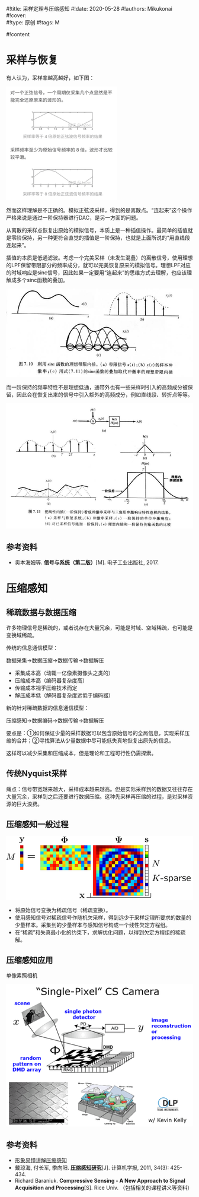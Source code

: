 #!title:    采样定理与压缩感知
#!date:     2020-05-28
#!authors:  Mikukonai
#!cover:    
#!type:     原创
#!tags:     M

#!content

# 采样与恢复

有人认为，采样率越高越好，如下图：

![ ](./image/G7/采样定理谬论.png)

然而这样理解是不正确的。模拟正弦波采样，得到的是离散点。“连起来”这个操作严格来说是通过一阶保持器进行DAC，是另一方面的问题。

从离散的采样点恢复出原始的模拟信号，本质上是一种插值操作。最简单的插值就是零阶保持，另一种更符合直觉的插值是一阶保持，也就是上面所说的“用直线段连起来”。

插值的本质是低通滤波。考虑一个完美采样（未发生混叠）的离散信号，使用理想的LPF保留带限部分的频率成分，就可以完美恢复原来的模拟信号。理想LPF对应的时域响应是sinc信号，因此如果一定要用“连起来”的思维方式去理解，也应该理解成多个sinc函数的叠加。

![ ](./image/G7/理想内插.jpg)

而一阶保持的频率特性不是理想低通，通带外也有一些采样时引入的高频成分被保留，因此会在恢复出来的信号中引入额外的高频成分，例如直线段、转折点等等。

![ ](./image/G7/一阶保持.jpg)


## 参考资料

- 奥本海姆等. **信号与系统（第二版）**[M]. 电子工业出版社, 2017.

# 压缩感知

## 稀疏数据与数据压缩

许多物理信号是稀疏的，或者说存在大量冗余，可能是时域、空域稀疏，也可能是变换域稀疏。

传统的信息通信模型：

数据采集→数据压缩→数据传输→数据解压

- 采集成本高（动辄一亿像素摄像头之类的）
- 压缩成本高（编码器复杂度高）
- 传输成本视乎压缩技术而定
- 解压成本低（解码器复杂度远低于编码器）

新的针对稀疏数据的信息通信模型：

压缩感知→数据编码→数据传输→数据解压

要点是：①如何保证少量的采样数据可以包含原始信号的全局信息，实现采样压缩的合并；②寻找算法从少量数据中尽可能低失真地恢复出原先的信息。

这样可以减少采集和压缩成本，但是理论和工程可行性仍需探索。

## 传统Nyquist采样

痛点：信号带宽越来越大，采样成本越来越高。但是实际采样到的数据又往往存在大量冗余，采样到之后还要进行数据压缩。这种先采样再压缩的过程，是对采样资源的巨大浪费。

## 压缩感知一般过程

![Compressive sensing measurement process with (random Gaussian) measurement matrix Ф and discrete cosine transform (DCT) matrix Ψ. The coefficient vector s is sparse with K = 4.](./image/G7/compressive-sensing-sampling.png)

+ 将原始信号变换为稀疏信号（稀疏变换）。
+ 使用感知信号对稀疏信号作随机欠采样，得到远少于采样定理所要求的数量的少量样本。采集到的少量样本与感知信号构成一个线性欠定方程组。
+ 在“稀疏”和失真最小化的约束下，求解优化问题，以得到欠定方程组的稀疏解。

## 压缩感知应用

单像素照相机

![ ](./image/G7/compressive-single-pixel-camera.png)

## 参考资料

- [形象易懂讲解压缩感知](https://zhuanlan.zhihu.com/p/22445302)
- 戴琼海, 付长军, 季向阳. **[压缩感知研究](http://cjc.ict.ac.cn/quanwenjiansuo/2011-3/dqh.pdf)**[J]. 计算机学报, 2011, 34(3): 425-434.
- Richard Baraniuk. **Compressive Sensing - A New Approach to Signal Acquisition and Processing**[S]. Rice Univ. （包括相关的课程讲义等资料）
